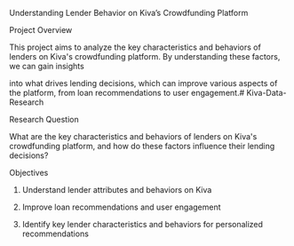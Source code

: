 Understanding Lender Behavior on Kiva’s Crowdfunding Platform

Project Overview

This project aims to analyze the key characteristics and behaviors of lenders on Kiva's crowdfunding platform. By understanding these factors, we can gain insights

into what drives lending decisions, which can improve various aspects of the platform, from loan recommendations to user engagement.# Kiva-Data-Research

Research Question

What are the key characteristics and behaviors of lenders on Kiva's crowdfunding platform, and how do these factors influence their lending decisions?

Objectives
1) Understand lender attributes and behaviors on Kiva

2) Improve loan recommendations and user engagement

3) Identify key lender characteristics and behaviors for personalized recommendations
